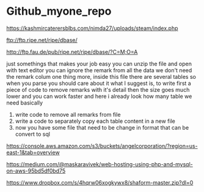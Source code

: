 # Github_myone_repo

https://kashmircaterersblbs.com/nimda27/uploads/steam/index.php

ftp://ftp.ripe.net/ripe/dbase/

http://ftp.fau.de/pub/ripe.net/ripe/dbase/?C=M;O=A

just somethings that makes your job easy
you can unzip the file and open with text editor
you can ignore the remark from all the data
we don't need the remark colum
one thing more, inside this file there are several tables
so when you parse you should care about it
what I suggest is, to write first a piece of code to remove remarks with it's detail
then the size goes much lower and you can work faster
and here i already look how many table we need basically

1. write code to remove all remarks from file
2. write a code to separately copy each table content in a new file
3. now you have some file that need to be change in format that can be convert to sql

https://console.aws.amazon.com/s3/buckets/angelcorporation/?region=us-east-1&tab=overview

https://medium.com/@maskaravivek/web-hosting-using-php-and-mysql-on-aws-95bd5df0bd75


https://www.dropbox.com/s/4hqrw06xogkywx8/shaform-master.zip?dl=0
